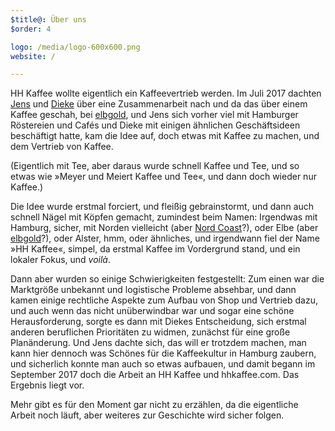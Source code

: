 ```yaml
---
$title@: Über uns
$order: 4

logo: /media/logo-600x600.png
website: /

---
```

HH Kaffee wollte eigentlich ein Kaffeevertrieb werden. Im Juli 2017 dachten [Jens](https://meiert.com/) und [Dieke](http://www.diekemeyer.com/) über eine Zusammenarbeit nach und da das über einem Kaffee geschah, bei [elbgold]([url('/content/roasters/elbgold.md')]), und Jens sich vorher viel mit Hamburger Röstereien und Cafés und Dieke mit einigen ähnlichen Geschäftsideen beschäftigt hatte, kam die Idee auf, doch etwas mit Kaffee zu machen, und dem Vertrieb von Kaffee.

(Eigentlich mit Tee, aber daraus wurde schnell Kaffee und Tee, und so etwas wie »Meyer und Meiert Kaffee und Tee«, und dann doch wieder nur Kaffee.)

Die Idee wurde erstmal forciert, und fleißig gebrainstormt, und dann auch schnell Nägel mit Köpfen gemacht, zumindest beim Namen: Irgendwas mit Hamburg, sicher, mit Norden vielleicht (aber [Nord Coast]([url('/content/roasters/nord-coast.md')])?), oder Elbe (aber <!-- @@ -->[elbgold](/roestereien/elbgold/)?), oder Alster, hmm, oder ähnliches, und irgendwann fiel der Name »HH Kaffee«, simpel, da erstmal Kaffee im Vordergrund stand, und ein lokaler Fokus, und _voilà_.

Dann aber wurden so einige Schwierigkeiten festgestellt: Zum einen war die Marktgröße unbekannt und logistische Probleme absehbar, und dann kamen einige rechtliche Aspekte zum Aufbau von Shop und Vertrieb dazu, und auch wenn das nicht unüberwindbar war und sogar eine schöne Herausforderung, sorgte es dann mit Diekes Entscheidung, sich erstmal anderen beruflichen Prioritäten zu widmen, zunächst für eine große Planänderung. Und Jens dachte sich, das will er trotzdem machen, man kann hier dennoch was Schönes für die Kaffeekultur in Hamburg zaubern, und sicherlich konnte man auch so etwas aufbauen, und damit begann im September 2017 doch die Arbeit an HH Kaffee und hhkaffee.com. Das Ergebnis liegt vor.

Mehr gibt es für den Moment gar nicht zu erzählen, da die eigentliche Arbeit noch läuft, aber weiteres zur Geschichte wird sicher folgen. 